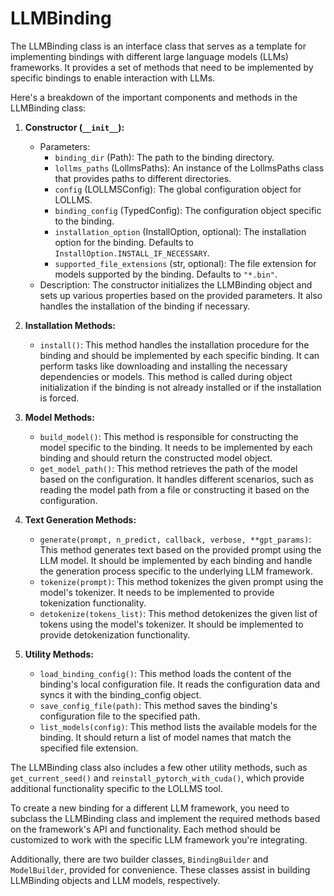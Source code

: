 # LLMBinding

The LLMBinding class is an interface class that serves as a template for implementing bindings with different large language models (LLMs) frameworks. It provides a set of methods that need to be implemented by specific bindings to enable interaction with LLMs.

Here's a breakdown of the important components and methods in the LLMBinding class:

1. **Constructor (`__init__`):**
   - Parameters:
     - `binding_dir` (Path): The path to the binding directory.
     - `lollms_paths` (LollmsPaths): An instance of the LollmsPaths class that provides paths to different directories.
     - `config` (LOLLMSConfig): The global configuration object for LOLLMS.
     - `binding_config` (TypedConfig): The configuration object specific to the binding.
     - `installation_option` (InstallOption, optional): The installation option for the binding. Defaults to `InstallOption.INSTALL_IF_NECESSARY`.
     - `supported_file_extensions` (str, optional): The file extension for models supported by the binding. Defaults to `"*.bin"`.
   - Description: The constructor initializes the LLMBinding object and sets up various properties based on the provided parameters. It also handles the installation of the binding if necessary.

2. **Installation Methods:**
   - `install()`: This method handles the installation procedure for the binding and should be implemented by each specific binding. It can perform tasks like downloading and installing the necessary dependencies or models. This method is called during object initialization if the binding is not already installed or if the installation is forced.

3. **Model Methods:**
   - `build_model()`: This method is responsible for constructing the model specific to the binding. It needs to be implemented by each binding and should return the constructed model object.
   - `get_model_path()`: This method retrieves the path of the model based on the configuration. It handles different scenarios, such as reading the model path from a file or constructing it based on the configuration.

4. **Text Generation Methods:**
   - `generate(prompt, n_predict, callback, verbose, **gpt_params)`: This method generates text based on the provided prompt using the LLM model. It should be implemented by each binding and handle the generation process specific to the underlying LLM framework.
   - `tokenize(prompt)`: This method tokenizes the given prompt using the model's tokenizer. It needs to be implemented to provide tokenization functionality.
   - `detokenize(tokens_list)`: This method detokenizes the given list of tokens using the model's tokenizer. It should be implemented to provide detokenization functionality.

5. **Utility Methods:**
   - `load_binding_config()`: This method loads the content of the binding's local configuration file. It reads the configuration data and syncs it with the binding_config object.
   - `save_config_file(path)`: This method saves the binding's configuration file to the specified path.
   - `list_models(config)`: This method lists the available models for the binding. It should return a list of model names that match the specified file extension.

The LLMBinding class also includes a few other utility methods, such as `get_current_seed()` and `reinstall_pytorch_with_cuda()`, which provide additional functionality specific to the LOLLMS tool.

To create a new binding for a different LLM framework, you need to subclass the LLMBinding class and implement the required methods based on the framework's API and functionality. Each method should be customized to work with the specific LLM framework you're integrating.

Additionally, there are two builder classes, `BindingBuilder` and `ModelBuilder`, provided for convenience. These classes assist in building LLMBinding objects and LLM models, respectively.
